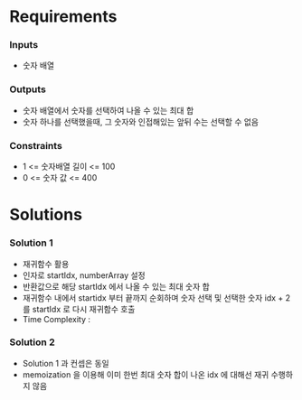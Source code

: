 # Requirements
### Inputs
* 숫자 배열

### Outputs
* 숫자 배열에서 숫자를 선택하여 나올 수 있는 최대 합
* 숫자 하나를 선택했을때, 그 숫자와 인접해있는 앞뒤 수는 선택할 수 없음

### Constraints
* 1 <= 숫자배열 길이 <= 100
* 0 <= 숫자 값 <= 400


# Solutions
### Solution 1
* 재귀함수 활용
* 인자로 startIdx, numberArray 설정
* 반환값으로 해당 startIdx 에서 나올 수 있는 최대 숫자 합
* 재귀함수 내에서 startidx 부터 끝까지 순회하며 숫자 선택 및 선택한 숫자 idx + 2 를 startIdx 로 다시 재귀함수 호출
* Time Complexity :

### Solution 2
* Solution 1 과 컨셉은 동일
* memoization 을 이용해 이미 한번 최대 숫자 합이 나온 idx 에 대해선 재귀 수행하지 않음
